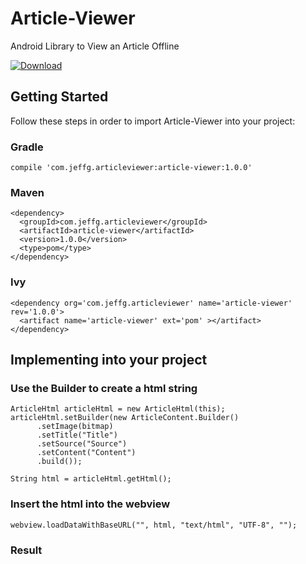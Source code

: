 # Article-Viewer
Android Library to View an Article Offline

[ ![Download](https://api.bintray.com/packages/jeffg05/Article-Viewer/Article-Viewer/images/download.svg) ](https://bintray.com/jeffg05/Article-Viewer/Article-Viewer/_latestVersion)

## Getting Started

Follow these steps in order to import Article-Viewer into your project:

### Gradle

```
compile 'com.jeffg.articleviewer:article-viewer:1.0.0'
```

### Maven

```
<dependency>
  <groupId>com.jeffg.articleviewer</groupId>
  <artifactId>article-viewer</artifactId>
  <version>1.0.0</version>
  <type>pom</type>
</dependency>
```

### Ivy

```
<dependency org='com.jeffg.articleviewer' name='article-viewer' rev='1.0.0'>
  <artifact name='article-viewer' ext='pom' ></artifact>
</dependency>
```



## Implementing into your project

### Use the Builder to create a html string
```
ArticleHtml articleHtml = new ArticleHtml(this);
articleHtml.setBuilder(new ArticleContent.Builder()
      .setImage(bitmap)
      .setTitle("Title")
      .setSource("Source")
      .setContent("Content")
      .build());
  
String html = articleHtml.getHtml();
```
### Insert the html into the webview
```
webview.loadDataWithBaseURL("", html, "text/html", "UTF-8", "");
```

### Result




